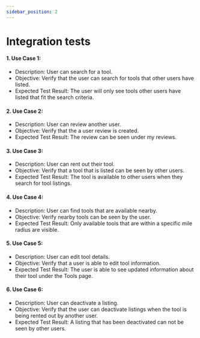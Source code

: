 ```yaml
---
sidebar_position: 2
---
```

# Integration tests

#### 1. Use Case 1: 
- Description: User can search for a tool.
- Objective: Verify that the user can search for tools that other users have listed.
- Expected Test Result: The user will only see tools other users have listed that fit the search criteria.

#### 2. Use Case 2: 
- Description: User can review another user.
- Objective: Verify that the a user review is created.
- Expected Test Result: The review can be seen under my reviews.

#### 3. Use Case 3: 
- Description: User can rent out their tool.
- Objective: Verify that a tool that is listed can be seen by other users.
- Expected Test Result: The tool is available to other users when they search for tool listings.

#### 4. Use Case 4: 
- Description: User can find tools that are available nearby.
- Objective: Verify nearby tools can be seen by the user.
- Expected Test Result: Only available tools that are within a specific mile radius are visible.

#### 5. Use Case 5:
- Description: User can edit tool details.
- Objective: Verify that a user is able to edit tool information.
- Expected Test Result: The user is able to see updated information about their tool under the Tools page.

#### 6. Use Case 6:
- Description: User can deactivate a listing.
- Objective: Verify that the user can deactivate listings when the tool is being rented out by another user.
- Expected Test Result: A listing that has been deactivated can not be seen by other users.
